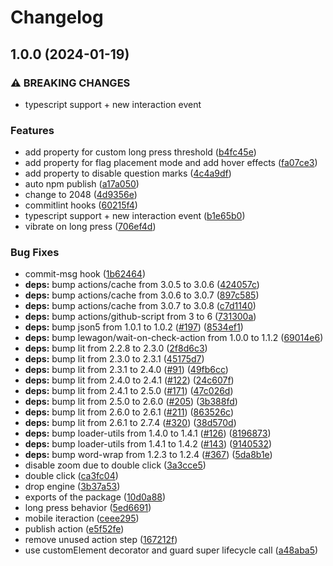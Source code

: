 # Changelog

## 1.0.0 (2024-01-19)


### ⚠ BREAKING CHANGES

* typescript support + new interaction event

### Features

* add property for custom long press threshold ([b4fc45e](https://github.com/manuelhenke/2048-webcomponent/commit/b4fc45ebd81fa1b4668115735900c3d388b44d29))
* add property for flag placement mode and add hover effects ([fa07ce3](https://github.com/manuelhenke/2048-webcomponent/commit/fa07ce3691b15db780488becf3209989d1173dce))
* add property to disable question marks ([4c4a9df](https://github.com/manuelhenke/2048-webcomponent/commit/4c4a9dfbc5da31d92b40a0260e4434963da4d591))
* auto npm publish ([a17a050](https://github.com/manuelhenke/2048-webcomponent/commit/a17a050a5111e3242c1d670e194f314207c2aa48))
* change to 2048 ([4d9356e](https://github.com/manuelhenke/2048-webcomponent/commit/4d9356eaa31bb236c44683816c068ef0edb65be2))
* commitlint hooks ([60215f4](https://github.com/manuelhenke/2048-webcomponent/commit/60215f4b44beab51e1f71e01497297f462a5949a))
* typescript support + new interaction event ([b1e65b0](https://github.com/manuelhenke/2048-webcomponent/commit/b1e65b04cda4c71d5bf5176b11fc0ea50dc18963))
* vibrate on long press ([706ef4d](https://github.com/manuelhenke/2048-webcomponent/commit/706ef4d719ac2bbb1533f02b99b270939ba565af))


### Bug Fixes

* commit-msg hook ([1b62464](https://github.com/manuelhenke/2048-webcomponent/commit/1b62464ea80bcd3a4664d0e6ff3213dc1f8d5151))
* **deps:** bump actions/cache from 3.0.5 to 3.0.6 ([424057c](https://github.com/manuelhenke/2048-webcomponent/commit/424057c7f0ac0c0160fdbb3b403326beb881b8bb))
* **deps:** bump actions/cache from 3.0.6 to 3.0.7 ([897c585](https://github.com/manuelhenke/2048-webcomponent/commit/897c58571e6b952c0c8956a13fc344dd3db2231a))
* **deps:** bump actions/cache from 3.0.7 to 3.0.8 ([c7d1140](https://github.com/manuelhenke/2048-webcomponent/commit/c7d1140cfacbdddd2cd851c0fc4e25d08fb0da40))
* **deps:** bump actions/github-script from 3 to 6 ([731300a](https://github.com/manuelhenke/2048-webcomponent/commit/731300a1b7a4527fef204791588e4b6c0a75942d))
* **deps:** bump json5 from 1.0.1 to 1.0.2 ([#197](https://github.com/manuelhenke/2048-webcomponent/issues/197)) ([8534ef1](https://github.com/manuelhenke/2048-webcomponent/commit/8534ef1e701f1f28f440d341c0a49e8ad133a190))
* **deps:** bump lewagon/wait-on-check-action from 1.0.0 to 1.1.2 ([69014e6](https://github.com/manuelhenke/2048-webcomponent/commit/69014e6a31bc2544e49a9ce4e5a81bc691cfa5f9))
* **deps:** bump lit from 2.2.8 to 2.3.0 ([2f8d6c3](https://github.com/manuelhenke/2048-webcomponent/commit/2f8d6c3c03a46bd88478acebd423e69b03b45443))
* **deps:** bump lit from 2.3.0 to 2.3.1 ([45175d7](https://github.com/manuelhenke/2048-webcomponent/commit/45175d787332df3e707bd359b4e20f5efd91da2a))
* **deps:** bump lit from 2.3.1 to 2.4.0 ([#91](https://github.com/manuelhenke/2048-webcomponent/issues/91)) ([49fb6cc](https://github.com/manuelhenke/2048-webcomponent/commit/49fb6ccf29fe0231ee26312f0fb05b076a5d5836))
* **deps:** bump lit from 2.4.0 to 2.4.1 ([#122](https://github.com/manuelhenke/2048-webcomponent/issues/122)) ([24c607f](https://github.com/manuelhenke/2048-webcomponent/commit/24c607f55a94d3039a342eccf06a7da365fdfec4))
* **deps:** bump lit from 2.4.1 to 2.5.0 ([#171](https://github.com/manuelhenke/2048-webcomponent/issues/171)) ([47c026d](https://github.com/manuelhenke/2048-webcomponent/commit/47c026d71290962acce9157fa5a166acebe85a54))
* **deps:** bump lit from 2.5.0 to 2.6.0 ([#205](https://github.com/manuelhenke/2048-webcomponent/issues/205)) ([3b388fd](https://github.com/manuelhenke/2048-webcomponent/commit/3b388fd6986acf3cfef243a089cafecf0ec8a29f))
* **deps:** bump lit from 2.6.0 to 2.6.1 ([#211](https://github.com/manuelhenke/2048-webcomponent/issues/211)) ([863526c](https://github.com/manuelhenke/2048-webcomponent/commit/863526c4321dbbd33e09b87c13cc48c5e65a32d8))
* **deps:** bump lit from 2.6.1 to 2.7.4 ([#320](https://github.com/manuelhenke/2048-webcomponent/issues/320)) ([38d570d](https://github.com/manuelhenke/2048-webcomponent/commit/38d570d3f0734126f59b2fb215145112e6bd6857))
* **deps:** bump loader-utils from 1.4.0 to 1.4.1 ([#126](https://github.com/manuelhenke/2048-webcomponent/issues/126)) ([8196873](https://github.com/manuelhenke/2048-webcomponent/commit/819687366998728e5873fa4f25e0083e616298b6))
* **deps:** bump loader-utils from 1.4.1 to 1.4.2 ([#143](https://github.com/manuelhenke/2048-webcomponent/issues/143)) ([9140532](https://github.com/manuelhenke/2048-webcomponent/commit/9140532dd7be3cf56eda1c116a2a35d745701ce5))
* **deps:** bump word-wrap from 1.2.3 to 1.2.4 ([#367](https://github.com/manuelhenke/2048-webcomponent/issues/367)) ([5da8b1e](https://github.com/manuelhenke/2048-webcomponent/commit/5da8b1eb71fa8300734b9d671ec3aeebe8fbc701))
* disable zoom due to double click ([3a3cce5](https://github.com/manuelhenke/2048-webcomponent/commit/3a3cce5ec8ea06fb45b564dba27c4028f11880ae))
* double click ([ca3fc04](https://github.com/manuelhenke/2048-webcomponent/commit/ca3fc04282804c25318fbaec13f79bde466390a3))
* drop engine ([3b37a53](https://github.com/manuelhenke/2048-webcomponent/commit/3b37a537bccf542e2d03bdc90ec0584f7044c4ac))
* exports of the package ([10d0a88](https://github.com/manuelhenke/2048-webcomponent/commit/10d0a88195e90383ce4d010f0cf347075d2a891a))
* long press behavior ([5ed6691](https://github.com/manuelhenke/2048-webcomponent/commit/5ed66919750a123bdba37ea50a67a6589542ec85))
* mobile iteraction ([ceee295](https://github.com/manuelhenke/2048-webcomponent/commit/ceee2959ca5eb139fc2eb9c8f9567001426e7aae))
* publish action ([e5f52fe](https://github.com/manuelhenke/2048-webcomponent/commit/e5f52feb19b5f6a218639757fc2c3a864db869e9))
* remove unused action step ([167212f](https://github.com/manuelhenke/2048-webcomponent/commit/167212fa8fb0f9019ceba95d107cda795491ad74))
* use customElement decorator and guard super lifecycle call ([a48aba5](https://github.com/manuelhenke/2048-webcomponent/commit/a48aba547705068c628a54cae5103e966b96baa6))

